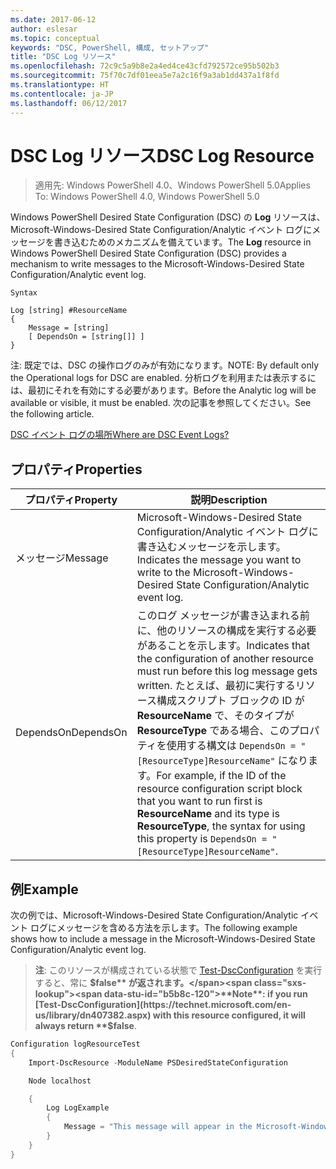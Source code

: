 ```yaml
---
ms.date: 2017-06-12
author: eslesar
ms.topic: conceptual
keywords: "DSC, PowerShell, 構成, セットアップ"
title: "DSC Log リソース"
ms.openlocfilehash: 72c9c5a9b8e2a4ed4ce43cfd792572ce95b502b3
ms.sourcegitcommit: 75f70c7df01eea5e7a2c16f9a3ab1dd437a1f8fd
ms.translationtype: HT
ms.contentlocale: ja-JP
ms.lasthandoff: 06/12/2017
---
```

# <a name="dsc-log-resource"></a><span data-ttu-id="b5b8c-103">DSC Log リソース</span><span class="sxs-lookup"><span data-stu-id="b5b8c-103">DSC Log Resource</span></span> 

> <span data-ttu-id="b5b8c-104">適用先: Windows PowerShell 4.0、Windows PowerShell 5.0</span><span class="sxs-lookup"><span data-stu-id="b5b8c-104">Applies To: Windows PowerShell 4.0, Windows PowerShell 5.0</span></span>

<span data-ttu-id="b5b8c-105">Windows PowerShell Desired State Configuration (DSC) の __Log__ リソースは、Microsoft-Windows-Desired State Configuration/Analytic イベント ログにメッセージを書き込むためのメカニズムを備えています。</span><span class="sxs-lookup"><span data-stu-id="b5b8c-105">The __Log__ resource in Windows PowerShell Desired State Configuration (DSC) provides a mechanism to write messages to the Microsoft-Windows-Desired State Configuration/Analytic event log.</span></span>

```
Syntax

Log [string] #ResourceName
{
    Message = [string]
    [ DependsOn = [string[]] ]
}
```

<span data-ttu-id="b5b8c-106">注: 既定では、DSC の操作ログのみが有効になります。</span><span class="sxs-lookup"><span data-stu-id="b5b8c-106">NOTE: By default only the Operational logs for DSC are enabled.</span></span>
<span data-ttu-id="b5b8c-107">分析ログを利用または表示するには、最初にそれを有効にする必要があります。</span><span class="sxs-lookup"><span data-stu-id="b5b8c-107">Before the Analytic log will be available or visible, it must be enabled.</span></span>
<span data-ttu-id="b5b8c-108">次の記事を参照してください。</span><span class="sxs-lookup"><span data-stu-id="b5b8c-108">See the following article.</span></span>

[<span data-ttu-id="b5b8c-109">DSC イベント ログの場所</span><span class="sxs-lookup"><span data-stu-id="b5b8c-109">Where are DSC Event Logs?</span></span>](https://msdn.microsoft.com/en-us/powershell/dsc/troubleshooting#where-are-dsc-event-logs)

## <a name="properties"></a><span data-ttu-id="b5b8c-110">プロパティ</span><span class="sxs-lookup"><span data-stu-id="b5b8c-110">Properties</span></span>
|  <span data-ttu-id="b5b8c-111">プロパティ</span><span class="sxs-lookup"><span data-stu-id="b5b8c-111">Property</span></span>  |  <span data-ttu-id="b5b8c-112">説明</span><span class="sxs-lookup"><span data-stu-id="b5b8c-112">Description</span></span>   | 
|---|---| 
| <span data-ttu-id="b5b8c-113">メッセージ</span><span class="sxs-lookup"><span data-stu-id="b5b8c-113">Message</span></span>| <span data-ttu-id="b5b8c-114">Microsoft-Windows-Desired State Configuration/Analytic イベント ログに書き込むメッセージを示します。</span><span class="sxs-lookup"><span data-stu-id="b5b8c-114">Indicates the message you want to write to the Microsoft-Windows-Desired State Configuration/Analytic event log.</span></span>| 
| <span data-ttu-id="b5b8c-115">DependsOn</span><span class="sxs-lookup"><span data-stu-id="b5b8c-115">DependsOn</span></span> | <span data-ttu-id="b5b8c-116">このログ メッセージが書き込まれる前に、他のリソースの構成を実行する必要があることを示します。</span><span class="sxs-lookup"><span data-stu-id="b5b8c-116">Indicates that the configuration of another resource must run before this log message gets written.</span></span> <span data-ttu-id="b5b8c-117">たとえば、最初に実行するリソース構成スクリプト ブロックの ID が __ResourceName__ で、そのタイプが __ResourceType__ である場合、このプロパティを使用する構文は `DependsOn = "[ResourceType]ResourceName"` になります。</span><span class="sxs-lookup"><span data-stu-id="b5b8c-117">For example, if the ID of the resource configuration script block that you want to run first is __ResourceName__ and its type is __ResourceType__, the syntax for using this property is `DependsOn = "[ResourceType]ResourceName"`.</span></span>| 

## <a name="example"></a><span data-ttu-id="b5b8c-118">例</span><span class="sxs-lookup"><span data-stu-id="b5b8c-118">Example</span></span>

<span data-ttu-id="b5b8c-119">次の例では、Microsoft-Windows-Desired State Configuration/Analytic イベント ログにメッセージを含める方法を示します。</span><span class="sxs-lookup"><span data-stu-id="b5b8c-119">The following example shows how to include a message in the Microsoft-Windows-Desired State Configuration/Analytic event log.</span></span>

> <span data-ttu-id="b5b8c-120">**注**: このリソースが構成されている状態で [Test-DscConfiguration](https://technet.microsoft.com/en-us/library/dn407382.aspx) を実行すると、常に **$false** が返されます。</span><span class="sxs-lookup"><span data-stu-id="b5b8c-120">**Note**: if you run [Test-DscConfiguration](https://technet.microsoft.com/en-us/library/dn407382.aspx) with this resource configured, it will always return **$false**.</span></span>

```powershell 
Configuration logResourceTest
{
    Import-DscResource -ModuleName PSDesiredStateConfiguration

    Node localhost

    {
        Log LogExample
        {
            Message = "This message will appear in the Microsoft-Windows-Desired State Configuration/Analytic event log."
        }
    }
}
```

